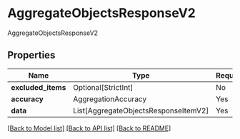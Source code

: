 # AggregateObjectsResponseV2

AggregateObjectsResponseV2

## Properties
| Name | Type | Required | Description |
| ------------ | ------------- | ------------- | ------------- |
**excluded_items** | Optional[StrictInt] | No |  |
**accuracy** | AggregationAccuracy | Yes |  |
**data** | List[AggregateObjectsResponseItemV2] | Yes |  |


[[Back to Model list]](../../README.md#documentation-for-models) [[Back to API list]](../../README.md#documentation-for-api-endpoints) [[Back to README]](../../README.md)
